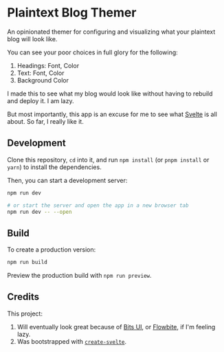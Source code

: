 # Plaintext Blog Themer

An opinionated themer for configuring and visualizing what your plaintext blog will look like.

You can see your poor choices in full glory for the following:

1. Headings: Font, Color
2. Text: Font, Color
3. Background Color

I made this to see what my blog would look like without having to rebuild and deploy it. I am lazy.

But most importantly, this app is an excuse for me to see what [Svelte](https://svelte.dev/) is all about.
So far, I really like it.

## Development

Clone this repository, `cd` into it, and run `npm install` (or `pnpm install` or `yarn`) to install the dependencies.

Then, you can start a development server:

```bash
npm run dev

# or start the server and open the app in a new browser tab
npm run dev -- --open
```

## Build

To create a production version:

```bash
npm run build
```

Preview the production build with `npm run preview`.

## Credits

This project:

1. Will eventually look great because of [Bits UI](https://www.bits-ui.com/docs/introduction), or [Flowbite](https://flowbite-svelte.com/), if I'm feeling lazy.
2. Was bootstrapped with [`create-svelte`](https://github.com/sveltejs/kit/tree/main/packages/create-svelte).

